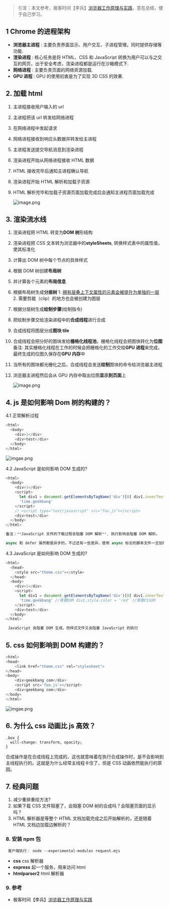> 引言：本文参考，极客时间【李兵】[浏览器工作原理与实践](https://time.geekbang.org/column/intro/100033601?tab=catalog)，意在总结，便于自己学习。



## 1 Chrome 的进程架构

- **浏览器主进程** : 主要负责界面显示、用户交互、子进程管理，同时提供存储等功能.
- **渲染进程** : 核心任务是将 HTML、CSS 和 JavaScript 转换为用户可以与之交互的网页，出于安全考虑，渲染进程都是运行在沙箱模式下.
- **网络进程** : 主要负责页面的网络资源加载.
- **GPU 进程** : GPU 的使用初衷是为了实现 3D CSS 的效果.

## 2. 加载 html

1. 主进程接收用户输入的 url
1. 主进程把该 url 转发给网络进程
1. 在网络进程中发起请求
1. 网络进程接收到响应头数据并转发给主进程
1. 主进程发送提交导航消息到渲染进程
1. 渲染进程开始从网络进程接收 HTML 数据
1. HTML 接收完毕后通知主进程确认导航
1. 渲染进程开始 HTML 解析和加载子资源
1. HTML 解析完毕和加载子资源页面加载完成后会通知主进程页面加载完成

   ![image.png](https://static001.geekbang.org/resource/image/92/5d/92d73c75308e50d5c06ad44612bcb45d.png)

## 3. 渲染流水线

1. 渲染进程把 HTML 转变为**DOM 树**形结构
1. 渲染进程把 CSS 文本转为浏览器中的**styleSheets**, 转换样式表中的属性值，使其标准化
1. 计算出 DOM 树中每个节点的具体样式

1. 根据 DOM 树创建**布局树**
1. 并计算各个元素的**布局信息**

1. 根据布局树生成**分层树** 1. [拥有层叠上下文属性的元素会被提升为单独的一层](https://developer.mozilla.org/zh-CN/docs/Web/CSS/CSS_Positioning/Understanding_z_index/The_stacking_context) 2. 需要剪裁（clip）的地方也会被创建为图层
1. 根据分层树生成**绘制步骤**(绘制指令)
1. 把绘制步骤交给渲染进程中的**合成线程**进行合成
1. 合成线程将图层分成**图块 tile**
1. 合成线程会把分好的图块发给**栅格化线程池**，栅格化线程会把图快转化为**位图**
   备注: 其实栅格化线程在工作的时候会把栅格化的工作交给**GPU 进程**来完成，最终生成的位图久保存在**GPU 内存**中
1. 当所有的图块都光栅化之后，合成线程会发送**绘制**图块的命令给浏览器主进程
1. 浏览器主进程然后会从 GPU 内存中取出位图**显示到页面**上

   ![image.png](https://static001.geekbang.org/resource/image/97/37/975fcbf7f83cc20d216f3d68a85d0f37.png)

## 4. js 是如何影响 Dom 树的构建的？

4.1 正常解析过程

```javascript
<html>
  <body>
    <div>1</div>
    <div>test</div>
  </body>
</html>
```

![imgae.png](https://static001.geekbang.org/resource/image/8c/a5/8c7ba966cebb0050b81c0385ffb4f2a5.png)

4.2 JavaScript 是如何影响 DOM 生成的?

```javascript
<html>
  <body>
    <div>1</div>
    <script>
      let div1 = document.getElementsByTagName('div')[0] div1.innerText =
      'time.geekbang'
    </script>
    // <script type="text/javascript" src="foo.js"></script>
    <div>test</div>
  </body>
</html>

备注：**JavaScript 文件的下载过程会阻塞 DOM 解析**, 执行影响会阻塞 DOM 解析。

async 和 defer 虽然都是异步的，不过还有一些差异，使用 async 标志的脚本文件一旦加载完成，会立即执行；而使用了 defer 标记的脚本文件，需要在 DOMContentLoaded 事件之前执行。defer标记的多个脚本需要按顺序执行 而aysnc标记的多个脚本是无序的
```

4.3 JavaScript 是如何影响 DOM 生成的?

```javascript
<html>
  <head>
    <style src="theme.css"></style>
  </head>
  <body>
    <div>1</div>
    <script>
      let div1 = document.getElementsByTagName('div')[0] div1.innerText =
      'time.geekbang' //需要DOM div1.style.color = 'red' //需要CSSOM
    </script>
    <div>test</div>
  </body>
</html>

 JavaScript 会阻塞 DOM 生成，而样式文件又会阻塞 JavaScript 的执行
```

## 5. css 如何影响到 DOM 构建的？

```javascript
<html>
<head>
    <link href="theme.css" rel="stylesheet">
</head>
<body>
    <div>geekbang com</div>
    <script src='foo.js'></script>
    <div>geekbang com</div>
</body>
</html>
```

![imgae.png](https://static001.geekbang.org/resource/image/76/1f/7641c75a80133e747aa2faae8f4c8d1f.png)

## 6. 为什么 css 动画比 js 高效？

```
.box {
  will-change: transform, opacity;
}
```

合成操作是在合成线程上完成的，这也就意味着在执行合成操作时，是不会影响到主线程执行的。这就是为什么经常主线程卡住了，但是 CSS 动画依然能执行的原因。

## 7. 经典问题

1.  减少重排重绘方法?
2.  如果下载 CSS 文件阻塞了，会阻塞 DOM 树的合成吗？会阻塞页面的显示吗？
3.  HTML 解析器是等整个 HTML 文档加载完成之后开始解析的，还是随着 HTML 文档边加载边解析的？

### 8. 安装 npm 包

```
 客户端执行： node --experimental-modules request.mjs

```

- **css** css 解析器
- **express** 起一个服务，用来访问 html
- **htmlparser2** html 解析器

### 9. 参考
- 极客时间【李兵】[浏览器工作原理与实践](https://time.geekbang.org/column/intro/100033601?tab=catalog)


